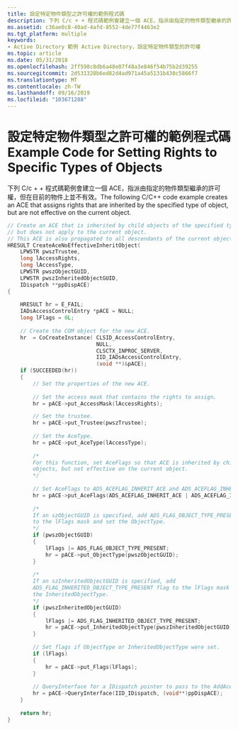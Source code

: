 ```yaml
---
title: 設定特定物件類型之許可權的範例程式碼
description: 下列 C/c + + 程式碼範例會建立一個 ACE，指派由指定的物件類型繼承的許可權，但在目前的物件上並不有效。
ms.assetid: c36ae0c8-40ad-4afd-8552-4de77f4463e2
ms.tgt_platform: multiple
keywords:
- Active Directory 範例 Active Directory，設定特定物件類型的許可權
ms.topic: article
ms.date: 05/31/2018
ms.openlocfilehash: 2ff598c8db6a48e07f48a3e846f54b75b2d39255
ms.sourcegitcommit: 2d531328b6ed82d4ad971a45a5131b430c5866f7
ms.translationtype: MT
ms.contentlocale: zh-TW
ms.lasthandoff: 09/16/2019
ms.locfileid: "103671288"
---
```

# <a name="example-code-for-setting-rights-to-specific-types-of-objects"></a><span data-ttu-id="d102d-104">設定特定物件類型之許可權的範例程式碼</span><span class="sxs-lookup"><span data-stu-id="d102d-104">Example Code for Setting Rights to Specific Types of Objects</span></span>

<span data-ttu-id="d102d-105">下列 C/c + + 程式碼範例會建立一個 ACE，指派由指定的物件類型繼承的許可權，但在目前的物件上並不有效。</span><span class="sxs-lookup"><span data-stu-id="d102d-105">The following C/C++ code example creates an ACE that assigns rights that are inherited by the specified type of object, but are not effective on the current object.</span></span>


```C++
// Create an ACE that is inherited by child objects of the specified type,
// but does not apply to the current object.
// This ACE is also propagated to all descendants of the current object.
HRESULT CreateAceNoEffectiveInheritObject(
    LPWSTR pwszTrustee,
    long lAccessRights,
    long lAccessType,
    LPWSTR pwszObjectGUID,
    LPWSTR pwszInheritedObjectGUID,
    IDispatch **ppDispACE)
{
    
    HRESULT hr = E_FAIL;
    IADsAccessControlEntry *pACE = NULL;
    long lFlags = 0L;
    
    // Create the COM object for the new ACE.
    hr  = CoCreateInstance( CLSID_AccessControlEntry,
                            NULL,
                            CLSCTX_INPROC_SERVER,
                            IID_IADsAccessControlEntry,
                            (void **)&pACE);
    if (SUCCEEDED(hr))
    {
        // Set the properties of the new ACE.
        
        // Set the access mask that contains the rights to assign.
        hr = pACE->put_AccessMask(lAccessRights);

        // Set the trustee.
        hr = pACE->put_Trustee(pwszTrustee);
        
        // Set the AceType.
        hr = pACE->put_AceType(lAccessType);
        
        /*
        For this function, set AceFlags so that ACE is inherited by child 
        objects, but not effective on the current object.
        */
        
        // Set AceFlags to ADS_ACEFLAG_INHERIT_ACE and ADS_ACEFLAG_INHERIT_ONLY_ACE.
        hr = pACE->put_AceFlags(ADS_ACEFLAG_INHERIT_ACE | ADS_ACEFLAG_INHERIT_ONLY_ACE);
        
        /*
        If an szObjectGUID is specified, add ADS_FLAG_OBJECT_TYPE_PRESENT flag 
        to the lFlags mask and set the ObjectType.
        */
        if (pwszObjectGUID)
        {
            lFlags |= ADS_FLAG_OBJECT_TYPE_PRESENT;
            hr = pACE->put_ObjectType(pwszObjectGUID);
        }
        
        /*
        If an szInheritedObjectGUID is specified, add 
        ADS_FLAG_INHERITED_OBJECT_TYPE_PRESENT flag to the lFlags mask and set 
        the InheritedObjectType.
        */
        if (pwszInheritedObjectGUID)
        {
            lFlags |= ADS_FLAG_INHERITED_OBJECT_TYPE_PRESENT;
            hr = pACE->put_InheritedObjectType(pwszInheritedObjectGUID);
        }
        
        // Set flags if ObjectType or InheritedObjectType were set.
        if (lFlags)
        {
            hr = pACE->put_Flags(lFlags);
        }
        
        // QueryInterface for a IDispatch pointer to pass to the AddAce method.
        hr = pACE->QueryInterface(IID_IDispatch, (void**)ppDispACE);
    }
     
    return hr;
}
```



 

 




